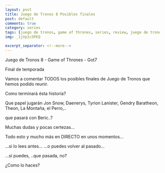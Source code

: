 ```yaml
---
layout: post
title: Juego de Tronos 8 Posibles finales
post: default
comments: true
category: series
tags: [juego de tronos, game of thrones, series, review, juego de tronos 8, final game of thrones]
img: _1jVp1c5PEQ

excerpt_separator: <!--more-->
---
```


Juego de Tronos 8 - Game of Thrones - Got7

Final de temporada

Vamos a comentar TODOS los posibles finales de Juego de Tronos que hemos podido reunir.


<!--more-->


Como terminará ésta historia?

Que papel jugarán Jon Snow, Daenerys, Tyrion Lanister, Gendry Baratheon, Theon, La Montaña, el Perro,..

que pasará con Beric..?

Muchas dudas y pocas certezas...

Todo esto y mucho más en DIRECTO en unos momentos...

...si lo lees antes... ...o puedes volver al pasado...

...si puedes, ..que pasada, no?

¿Como lo haces?
